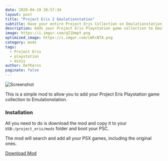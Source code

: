 ```yaml
---
date: 2020-04-19 20:57:34
layout: post
title: "Project Eris 2 Emulationstation"
subtitle: Have your entire Project Eris Collection on Emulationstation.
description: Adds your Project Eris Playstation game collection to Emulationstation.
image: https://i.imgur.com/qI1bmpY.png
optimized_image: https://i.imgur.com/LWFcNTA.png
category: mods
tags:
  - Project Eris
  - playstation
  - minis
author: DefKorns
paginate: false
---
```


![Screenshot](https://i.imgur.com/Nc4Pgi7.png)

This is a simple mod to allow you to add your Project Eris Playstation game collection to Emulationstation.

### Installation

All you need to do is download the mod and copy it to your `USB:/project_eris/mods` folder and boot your PSC.

The mod will search and add all your PSX games, including the original ones.

<div class="download-section">
<a href="https://github.com/DefKorns/es-psx-playlist/releases/latest/download/es-psx-playlist_SONYPSC.mod" class="btn btn-darkred" role="button">Download Mod</a>
</div>
